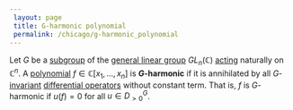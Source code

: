```yaml
---
 layout: page
 title: G-harmonic polynomial
 permalink: /chicago/g-harmonic_polynomial
---
```

Let $G$ be a [subgroup](https://defsmath.github.io/DefsMath/subgroup) of the [general linear group](https://defsmath.github.io/DefsMath/general_linear_group) $GL_n(\mathbb C)$ [acting](https://defsmath.github.io/DefsMath/group_action) naturally on $\mathbb C^n$. A [polynomial](https://defsmath.github.io/DefsMath/polynomial_ring) $f\in \mathbb C[x_1,\dots,x_n]$ is **$G$-harmonic** if it is annihilated by all $G$-[invariant](https://defsmath.github.io/DefsMath/G-invariant_function) [differential operators](https://defsmath.github.io/DefsMath/algebra_of_polynomial_differential_operators) without constant term. That is, $f$ is $G$-harmonic if $u(f) = 0$ for all $u \in D^G_{>0}$.